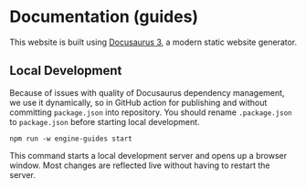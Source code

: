 # Documentation (guides)

This website is built using [Docusaurus 3](https://docusaurus.io/), a modern static website generator.

## Local Development

Because of issues with quality of Docusaurus dependency management, we use it dynamically, so in GitHub action
for publishing and without committing `package.json` into repository. You should rename `.package.json` to `package.json`
before starting local development.

```
npm run -w engine-guides start
```

This command starts a local development server and opens up a browser window. Most changes are reflected live without
having to restart the server.

